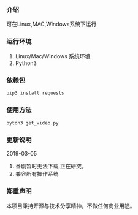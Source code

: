 ### 介绍

可在Linux,MAC,Windows系统下运行

### 运行环境

1. Linux/Mac/Windows 系统环境
2. Python3

### 依赖包

```python
pip3 install requests 
```

### 使用方法

```python
pyton3 get_video.py
```

### 更新说明

2019-03-05

1. 番剧暂时无法下载,正在研究。
2. 兼容所有操作系统

### 郑重声明

本项目秉持开源与技术分享精神，不做任何商业用途。



